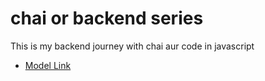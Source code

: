 # chai or backend series
This is my backend journey with chai aur code in javascript

- [Model Link](https://app.eraser.io/workspace/YtPqZ1VogxGy1jzIDkzj)